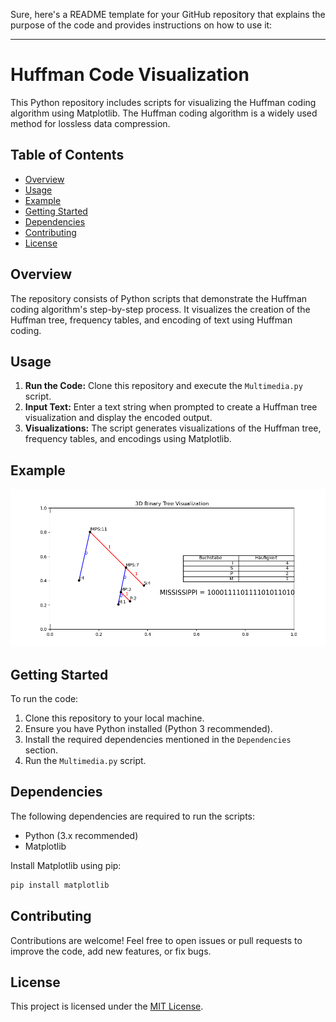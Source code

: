 Sure, here's a README template for your GitHub repository that explains the purpose of the code and provides instructions on how to use it:

---

# Huffman Code Visualization

This Python repository includes scripts for visualizing the Huffman coding algorithm using Matplotlib. The Huffman coding algorithm is a widely used method for lossless data compression.

## Table of Contents

- [Overview](#overview)
- [Usage](#usage)
- [Example](#example)
- [Getting Started](#getting-started)
- [Dependencies](#dependencies)
- [Contributing](#contributing)
- [License](#license)

## Overview

The repository consists of Python scripts that demonstrate the Huffman coding algorithm's step-by-step process. It visualizes the creation of the Huffman tree, frequency tables, and encoding of text using Huffman coding.

## Usage

1. **Run the Code:** Clone this repository and execute the `Multimedia.py` script.
2. **Input Text:** Enter a text string when prompted to create a Huffman tree visualization and display the encoded output.
3. **Visualizations:** The script generates visualizations of the Huffman tree, frequency tables, and encodings using Matplotlib.

## Example

![Example Image](huffman_tree.png)

## Getting Started

To run the code:

1. Clone this repository to your local machine.
2. Ensure you have Python installed (Python 3 recommended).
3. Install the required dependencies mentioned in the `Dependencies` section.
4. Run the `Multimedia.py` script.

## Dependencies

The following dependencies are required to run the scripts:
- Python (3.x recommended)
- Matplotlib

Install Matplotlib using pip:

```bash
pip install matplotlib
```

## Contributing

Contributions are welcome! Feel free to open issues or pull requests to improve the code, add new features, or fix bugs.

## License

This project is licensed under the [MIT License](LICENSE).
